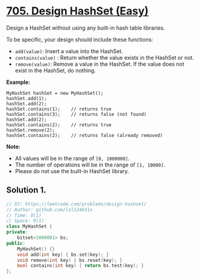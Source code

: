 # [705. Design HashSet (Easy)](https://leetcode.com/problems/design-hashset/)

Design a HashSet without using any built-in hash table libraries.

To be specific, your design should include these functions:

*   `add(value)`: Insert a value into the HashSet. 
*   `contains(value)` : Return whether the value exists in the HashSet or not.
*   `remove(value)`: Remove a value in the HashSet. If the value does not exist in the HashSet, do nothing.

  
**Example:**

```
MyHashSet hashSet = new MyHashSet();
hashSet.add(1);         
hashSet.add(2);         
hashSet.contains(1);    // returns true
hashSet.contains(3);    // returns false (not found)
hashSet.add(2);          
hashSet.contains(2);    // returns true
hashSet.remove(2);          
hashSet.contains(2);    // returns false (already removed)
```

  
**Note:**

*   All values will be in the range of `[0, 1000000]`.
*   The number of operations will be in the range of `[1, 10000]`.
*   Please do not use the built-in HashSet library.

## Solution 1.

```cpp
// OJ: https://leetcode.com/problems/design-hashset/
// Author: github.com/lzl124631x
// Time: O(1)
// Space: O(1)
class MyHashSet {
private:
    bitset<1000001> bs; 
public:
    MyHashSet() {}
    void add(int key) { bs.set(key); }
    void remove(int key) { bs.reset(key); }
    bool contains(int key) { return bs.test(key); }
};
```